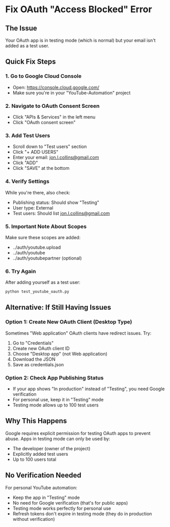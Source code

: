# Fix OAuth "Access Blocked" Error

## The Issue
Your OAuth app is in testing mode (which is normal) but your email isn't added as a test user.

## Quick Fix Steps

### 1. Go to Google Cloud Console
- Open: https://console.cloud.google.com/
- Make sure you're in your "YouTube-Automation" project

### 2. Navigate to OAuth Consent Screen
- Click "APIs & Services" in the left menu
- Click "OAuth consent screen"

### 3. Add Test Users
- Scroll down to "Test users" section
- Click "+ ADD USERS"
- Enter your email: jon.l.collins@gmail.com
- Click "ADD"
- Click "SAVE" at the bottom

### 4. Verify Settings
While you're there, also check:
- Publishing status: Should show "Testing"
- User type: External
- Test users: Should list jon.l.collins@gmail.com

### 5. Important Note About Scopes
Make sure these scopes are added:
- ../auth/youtube.upload
- ../auth/youtube
- ../auth/youtubepartner (optional)

### 6. Try Again
After adding yourself as a test user:
```bash
python test_youtube_oauth.py
```

## Alternative: If Still Having Issues

### Option 1: Create New OAuth Client (Desktop Type)
Sometimes "Web application" OAuth clients have redirect issues. Try:
1. Go to "Credentials"
2. Create new OAuth client ID
3. Choose "Desktop app" (not Web application)
4. Download the JSON
5. Save as credentials.json

### Option 2: Check App Publishing Status
- If your app shows "In production" instead of "Testing", you need Google verification
- For personal use, keep it in "Testing" mode
- Testing mode allows up to 100 test users

## Why This Happens
Google requires explicit permission for testing OAuth apps to prevent abuse. Apps in testing mode can only be used by:
- The developer (owner of the project)
- Explicitly added test users
- Up to 100 users total

## No Verification Needed
For personal YouTube automation:
- Keep the app in "Testing" mode
- No need for Google verification (that's for public apps)
- Testing mode works perfectly for personal use
- Refresh tokens don't expire in testing mode (they do in production without verification)